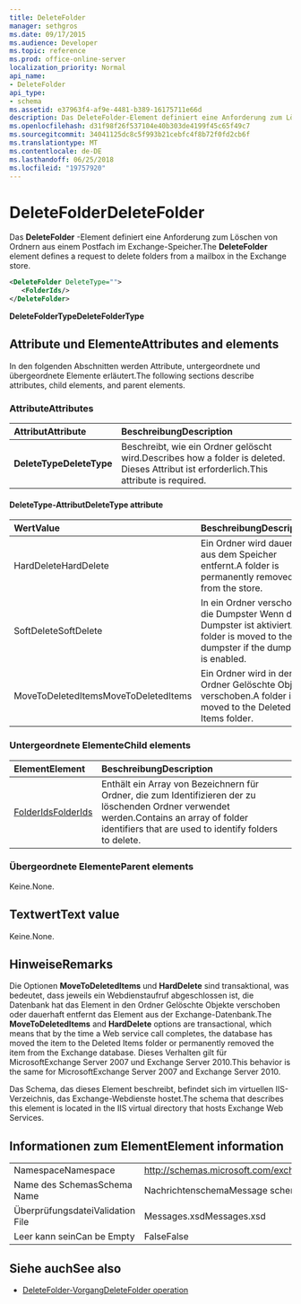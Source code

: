 ```yaml
---
title: DeleteFolder
manager: sethgros
ms.date: 09/17/2015
ms.audience: Developer
ms.topic: reference
ms.prod: office-online-server
localization_priority: Normal
api_name:
- DeleteFolder
api_type:
- schema
ms.assetid: e37963f4-af9e-4481-b389-16175711e66d
description: Das DeleteFolder-Element definiert eine Anforderung zum Löschen von Ordnern aus einem Postfach im Exchange-Speicher.
ms.openlocfilehash: d31f98f26f537104e40b303de4199f45c65f49c7
ms.sourcegitcommit: 34041125dc8c5f993b21cebfc4f8b72f0fd2cb6f
ms.translationtype: MT
ms.contentlocale: de-DE
ms.lasthandoff: 06/25/2018
ms.locfileid: "19757920"
---
```

# <a name="deletefolder"></a><span data-ttu-id="a6c4c-103">DeleteFolder</span><span class="sxs-lookup"><span data-stu-id="a6c4c-103">DeleteFolder</span></span>

<span data-ttu-id="a6c4c-104">Das **DeleteFolder** -Element definiert eine Anforderung zum Löschen von Ordnern aus einem Postfach im Exchange-Speicher.</span><span class="sxs-lookup"><span data-stu-id="a6c4c-104">The **DeleteFolder** element defines a request to delete folders from a mailbox in the Exchange store.</span></span> 
  
```XML
<DeleteFolder DeleteType="">
   <FolderIds/>
</DeleteFolder>
```

 <span data-ttu-id="a6c4c-105">**DeleteFolderType**</span><span class="sxs-lookup"><span data-stu-id="a6c4c-105">**DeleteFolderType**</span></span>
## <a name="attributes-and-elements"></a><span data-ttu-id="a6c4c-106">Attribute und Elemente</span><span class="sxs-lookup"><span data-stu-id="a6c4c-106">Attributes and elements</span></span>

<span data-ttu-id="a6c4c-107">In den folgenden Abschnitten werden Attribute, untergeordnete und übergeordnete Elemente erläutert.</span><span class="sxs-lookup"><span data-stu-id="a6c4c-107">The following sections describe attributes, child elements, and parent elements.</span></span>
  
### <a name="attributes"></a><span data-ttu-id="a6c4c-108">Attribute</span><span class="sxs-lookup"><span data-stu-id="a6c4c-108">Attributes</span></span>

|<span data-ttu-id="a6c4c-109">**Attribut**</span><span class="sxs-lookup"><span data-stu-id="a6c4c-109">**Attribute**</span></span>|<span data-ttu-id="a6c4c-110">**Beschreibung**</span><span class="sxs-lookup"><span data-stu-id="a6c4c-110">**Description**</span></span>|
|:-----|:-----|
|<span data-ttu-id="a6c4c-111">**DeleteType**</span><span class="sxs-lookup"><span data-stu-id="a6c4c-111">**DeleteType**</span></span> <br/> |<span data-ttu-id="a6c4c-112">Beschreibt, wie ein Ordner gelöscht wird.</span><span class="sxs-lookup"><span data-stu-id="a6c4c-112">Describes how a folder is deleted.</span></span> <span data-ttu-id="a6c4c-113">Dieses Attribut ist erforderlich.</span><span class="sxs-lookup"><span data-stu-id="a6c4c-113">This attribute is required.</span></span>  <br/> |
   
#### <a name="deletetype-attribute"></a><span data-ttu-id="a6c4c-114">DeleteType-Attribut</span><span class="sxs-lookup"><span data-stu-id="a6c4c-114">DeleteType attribute</span></span>

|<span data-ttu-id="a6c4c-115">**Wert**</span><span class="sxs-lookup"><span data-stu-id="a6c4c-115">**Value**</span></span>|<span data-ttu-id="a6c4c-116">**Beschreibung**</span><span class="sxs-lookup"><span data-stu-id="a6c4c-116">**Description**</span></span>|
|:-----|:-----|
|<span data-ttu-id="a6c4c-117">HardDelete</span><span class="sxs-lookup"><span data-stu-id="a6c4c-117">HardDelete</span></span>  <br/> |<span data-ttu-id="a6c4c-118">Ein Ordner wird dauerhaft aus dem Speicher entfernt.</span><span class="sxs-lookup"><span data-stu-id="a6c4c-118">A folder is permanently removed from the store.</span></span>  <br/> |
|<span data-ttu-id="a6c4c-119">SoftDelete</span><span class="sxs-lookup"><span data-stu-id="a6c4c-119">SoftDelete</span></span>  <br/> |<span data-ttu-id="a6c4c-120">In ein Ordner verschoben die Dumpster Wenn die Dumpster ist aktiviert.</span><span class="sxs-lookup"><span data-stu-id="a6c4c-120">A folder is moved to the dumpster if the dumpster is enabled.</span></span>  <br/> |
|<span data-ttu-id="a6c4c-121">MoveToDeletedItems</span><span class="sxs-lookup"><span data-stu-id="a6c4c-121">MoveToDeletedItems</span></span>  <br/> |<span data-ttu-id="a6c4c-122">Ein Ordner wird in den Ordner Gelöschte Objekte verschoben.</span><span class="sxs-lookup"><span data-stu-id="a6c4c-122">A folder is moved to the Deleted Items folder.</span></span>  <br/> |
   
### <a name="child-elements"></a><span data-ttu-id="a6c4c-123">Untergeordnete Elemente</span><span class="sxs-lookup"><span data-stu-id="a6c4c-123">Child elements</span></span>

|<span data-ttu-id="a6c4c-124">**Element**</span><span class="sxs-lookup"><span data-stu-id="a6c4c-124">**Element**</span></span>|<span data-ttu-id="a6c4c-125">**Beschreibung**</span><span class="sxs-lookup"><span data-stu-id="a6c4c-125">**Description**</span></span>|
|:-----|:-----|
|[<span data-ttu-id="a6c4c-126">FolderIds</span><span class="sxs-lookup"><span data-stu-id="a6c4c-126">FolderIds</span></span>](folderids.md) <br/> |<span data-ttu-id="a6c4c-127">Enthält ein Array von Bezeichnern für Ordner, die zum Identifizieren der zu löschenden Ordner verwendet werden.</span><span class="sxs-lookup"><span data-stu-id="a6c4c-127">Contains an array of folder identifiers that are used to identify folders to delete.</span></span>  <br/> |
   
### <a name="parent-elements"></a><span data-ttu-id="a6c4c-128">Übergeordnete Elemente</span><span class="sxs-lookup"><span data-stu-id="a6c4c-128">Parent elements</span></span>

<span data-ttu-id="a6c4c-129">Keine.</span><span class="sxs-lookup"><span data-stu-id="a6c4c-129">None.</span></span>
  
## <a name="text-value"></a><span data-ttu-id="a6c4c-130">Textwert</span><span class="sxs-lookup"><span data-stu-id="a6c4c-130">Text value</span></span>

<span data-ttu-id="a6c4c-131">Keine.</span><span class="sxs-lookup"><span data-stu-id="a6c4c-131">None.</span></span>
  
## <a name="remarks"></a><span data-ttu-id="a6c4c-132">Hinweise</span><span class="sxs-lookup"><span data-stu-id="a6c4c-132">Remarks</span></span>

<span data-ttu-id="a6c4c-133">Die Optionen **MoveToDeletedItems** und **HardDelete** sind transaktional, was bedeutet, dass jeweils ein Webdienstaufruf abgeschlossen ist, die Datenbank hat das Element in den Ordner Gelöschte Objekte verschoben oder dauerhaft entfernt das Element aus der Exchange-Datenbank.</span><span class="sxs-lookup"><span data-stu-id="a6c4c-133">The **MoveToDeletedItems** and **HardDelete** options are transactional, which means that by the time a Web service call completes, the database has moved the item to the Deleted Items folder or permanently removed the item from the Exchange database.</span></span> <span data-ttu-id="a6c4c-134">Dieses Verhalten gilt für MicrosoftExchange Server 2007 und Exchange Server 2010.</span><span class="sxs-lookup"><span data-stu-id="a6c4c-134">This behavior is the same for MicrosoftExchange Server 2007 and Exchange Server 2010.</span></span> 
  
<span data-ttu-id="a6c4c-135">Das Schema, das dieses Element beschreibt, befindet sich im virtuellen IIS-Verzeichnis, das Exchange-Webdienste hostet.</span><span class="sxs-lookup"><span data-stu-id="a6c4c-135">The schema that describes this element is located in the IIS virtual directory that hosts Exchange Web Services.</span></span>
  
## <a name="element-information"></a><span data-ttu-id="a6c4c-136">Informationen zum Element</span><span class="sxs-lookup"><span data-stu-id="a6c4c-136">Element information</span></span>

|||
|:-----|:-----|
|<span data-ttu-id="a6c4c-137">Namespace</span><span class="sxs-lookup"><span data-stu-id="a6c4c-137">Namespace</span></span>  <br/> |http://schemas.microsoft.com/exchange/services/2006/messages  <br/> |
|<span data-ttu-id="a6c4c-138">Name des Schemas</span><span class="sxs-lookup"><span data-stu-id="a6c4c-138">Schema Name</span></span>  <br/> |<span data-ttu-id="a6c4c-139">Nachrichtenschema</span><span class="sxs-lookup"><span data-stu-id="a6c4c-139">Message schema</span></span>  <br/> |
|<span data-ttu-id="a6c4c-140">Überprüfungsdatei</span><span class="sxs-lookup"><span data-stu-id="a6c4c-140">Validation File</span></span>  <br/> |<span data-ttu-id="a6c4c-141">Messages.xsd</span><span class="sxs-lookup"><span data-stu-id="a6c4c-141">Messages.xsd</span></span>  <br/> |
|<span data-ttu-id="a6c4c-142">Leer kann sein</span><span class="sxs-lookup"><span data-stu-id="a6c4c-142">Can be Empty</span></span>  <br/> |<span data-ttu-id="a6c4c-143">False</span><span class="sxs-lookup"><span data-stu-id="a6c4c-143">False</span></span>  <br/> |
   
## <a name="see-also"></a><span data-ttu-id="a6c4c-144">Siehe auch</span><span class="sxs-lookup"><span data-stu-id="a6c4c-144">See also</span></span>

- [<span data-ttu-id="a6c4c-145">DeleteFolder-Vorgang</span><span class="sxs-lookup"><span data-stu-id="a6c4c-145">DeleteFolder operation</span></span>](deletefolder-operation.md)

